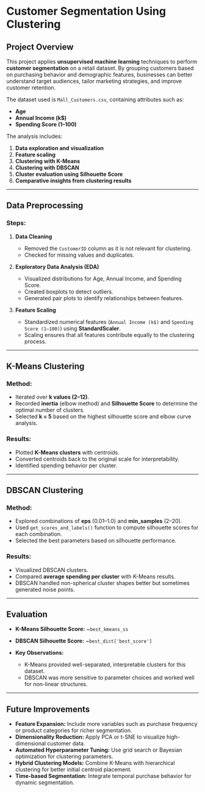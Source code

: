 
# Customer Segmentation Using Clustering

## Project Overview

This project applies **unsupervised machine learning** techniques to perform **customer segmentation** on a retail dataset. By grouping customers based on purchasing behavior and demographic features, businesses can better understand target audiences, tailor marketing strategies, and improve customer retention.

The dataset used is `Mall_Customers.csv`, containing attributes such as:

* **Age**
* **Annual Income (k\$)**
* **Spending Score (1–100)**

The analysis includes:

1. **Data exploration and visualization**
2. **Feature scaling**
3. **Clustering with K-Means**
4. **Clustering with DBSCAN**
5. **Cluster evaluation using Silhouette Score**
6. **Comparative insights from clustering results**

---

## Data Preprocessing

### Steps:

1. **Data Cleaning**

   * Removed the `CustomerID` column as it is not relevant for clustering.
   * Checked for missing values and duplicates.

2. **Exploratory Data Analysis (EDA)**

   * Visualized distributions for Age, Annual Income, and Spending Score.
   * Created boxplots to detect outliers.
   * Generated pair plots to identify relationships between features.

3. **Feature Scaling**

   * Standardized numerical features (`Annual Income (k$)` and `Spending Score (1–100)`) using **StandardScaler**.
   * Scaling ensures that all features contribute equally to the clustering process.

---

## K-Means Clustering

### Method:

* Iterated over **k values (2–12)**.
* Recorded **inertia** (elbow method) and **Silhouette Score** to determine the optimal number of clusters.
* Selected **k = 5** based on the highest silhouette score and elbow curve analysis.

### Results:

* Plotted **K-Means clusters** with centroids.
* Converted centroids back to the original scale for interpretability.
* Identified spending behavior per cluster.

---

## DBSCAN Clustering

### Method:

* Explored combinations of **eps** (0.01–1.0) and **min\_samples** (2–20).
* Used `get_scores_and_labels()` function to compute silhouette scores for each combination.
* Selected the best parameters based on silhouette performance.

### Results:

* Visualized DBSCAN clusters.
* Compared **average spending per cluster** with K-Means results.
* DBSCAN handled non-spherical cluster shapes better but sometimes generated noise points.

---

## Evaluation

* **K-Means Silhouette Score:** \~`best_kmeans_ss`
* **DBSCAN Silhouette Score:** \~`best_dict['best_score']`
* **Key Observations:**

  * K-Means provided well-separated, interpretable clusters for this dataset.
  * DBSCAN was more sensitive to parameter choices and worked well for non-linear structures.

---

## Future Improvements

* **Feature Expansion:** Include more variables such as purchase frequency or product categories for richer segmentation.
* **Dimensionality Reduction:** Apply PCA or t-SNE to visualize high-dimensional customer data.
* **Automated Hyperparameter Tuning:** Use grid search or Bayesian optimization for clustering parameters.
* **Hybrid Clustering Models:** Combine K-Means with hierarchical clustering for better initial centroid placement.
* **Time-based Segmentation:** Integrate temporal purchase behavior for dynamic segmentation.
